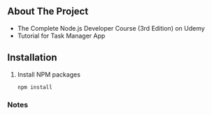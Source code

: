 ## About The Project

- The Complete Node.js Developer Course (3rd Edition) on Udemy
- Tutorial for Task Manager App

## Installation

1. Install NPM packages

   ```sh
   npm install
   ```

### Notes
